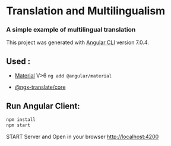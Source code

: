 # Translation and Multilingualism

  ### A simple example of multilingual translation
  
  This project was generated with [Angular CLI](https://github.com/angular/angular-cli) version 7.0.4.


## Used :
  - [Material](https://material.angular.io/guide/getting-started#alternative-2-angular-devkit-6-) 
      V>6 `ng add @angular/material`
  
  - [@ngx-translate/core](https://github.com/ngx-translate/core#ngx-translatecore--)


## Run Angular Client:
  ```bash
  npm install
  npm start
  ```
  
  START Server and Open in your browser [http://localhost:4200](http://localhost:4200/)
